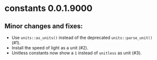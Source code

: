 # constants 0.0.1.9000

## Minor changes and fixes:

* Use `units::as_units()` instead of the deprecated `units::parse_unit()` (#1).
* Install the speed of light as a unit (#2).
* Unitless constants now show a `1` instead of `unitless` as unit (#3).
